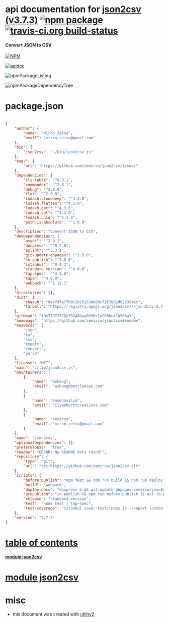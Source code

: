 # api documentation for  [json2csv (v3.7.3)](https://github.com/zemirco/json2csv#readme)  [![npm package](https://img.shields.io/npm/v/npmdoc-json2csv.svg?style=flat-square)](https://www.npmjs.org/package/npmdoc-json2csv) [![travis-ci.org build-status](https://api.travis-ci.org/npmdoc/node-npmdoc-json2csv.svg)](https://travis-ci.org/npmdoc/node-npmdoc-json2csv)
#### Convert JSON to CSV

[![NPM](https://nodei.co/npm/json2csv.png?downloads=true)](https://www.npmjs.com/package/json2csv)

[![apidoc](https://npmdoc.github.io/node-npmdoc-json2csv/build/screenCapture.buildNpmdoc.browser._2Fhome_2Ftravis_2Fbuild_2Fnpmdoc_2Fnode-npmdoc-json2csv_2Ftmp_2Fbuild_2Fapidoc.html.png)](https://npmdoc.github.io/node-npmdoc-json2csv/build..beta..travis-ci.org/apidoc.html)

![npmPackageListing](https://npmdoc.github.io/node-npmdoc-json2csv/build/screenCapture.npmPackageListing.svg)

![npmPackageDependencyTree](https://npmdoc.github.io/node-npmdoc-json2csv/build/screenCapture.npmPackageDependencyTree.svg)



# package.json

```json

{
    "author": {
        "name": "Mirco Zeiss",
        "email": "mirco.zeiss@gmail.com"
    },
    "bin": {
        "json2csv": "./bin/json2csv.js"
    },
    "bugs": {
        "url": "https://github.com/zemirco/json2csv/issues"
    },
    "dependencies": {
        "cli-table": "^0.3.1",
        "commander": "^2.8.1",
        "debug": "^2.2.0",
        "flat": "^2.0.0",
        "lodash.clonedeep": "^4.3.0",
        "lodash.flatten": "^4.2.0",
        "lodash.get": "^4.3.0",
        "lodash.set": "^4.3.0",
        "lodash.uniq": "^4.3.0",
        "path-is-absolute": "^1.0.0"
    },
    "description": "Convert JSON to CSV",
    "devDependencies": {
        "async": "^2.0.1",
        "docpress": "^0.7.0",
        "eslint": "^3.3.1",
        "git-update-ghpages": "^1.3.0",
        "in-publish": "^2.0.0",
        "istanbul": "^0.4.3",
        "standard-version": "^4.0.0",
        "tap-spec": "^4.1.0",
        "tape": "^4.0.0",
        "webpack": "^1.13.1"
    },
    "directories": {},
    "dist": {
        "shasum": "dacfdfa7fb0c1b1b163868dc75f3902d023354ec",
        "tarball": "https://registry.npmjs.org/json2csv/-/json2csv-3.7.3.tgz"
    },
    "gitHead": "19e77972578e73748baa0936c1e200be41b906a3",
    "homepage": "https://github.com/zemirco/json2csv#readme",
    "keywords": [
        "json",
        "to",
        "csv",
        "export",
        "convert",
        "parse"
    ],
    "license": "MIT",
    "main": "./lib/json2csv.js",
    "maintainers": [
        {
            "name": "azhang",
            "email": "azhang@bottlenose.com"
        },
        {
            "name": "knownasilya",
            "email": "ilya@burstcreations.com"
        },
        {
            "name": "zemirco",
            "email": "mirco.zeiss@gmail.com"
        }
    ],
    "name": "json2csv",
    "optionalDependencies": {},
    "preferGlobal": "true",
    "readme": "ERROR: No README data found!",
    "repository": {
        "type": "git",
        "url": "git+https://github.com/zemirco/json2csv.git"
    },
    "scripts": {
        "before:publish": "npm test && npm run build && npm run deploy:docs && npm run release",
        "build": "webpack",
        "deploy:docs": "docpress b && git-update-ghpages zemirco/json2csv _docpress",
        "prepublish": "in-publish && npm run before:publish || not-in-publish",
        "release": "standard-version",
        "test": "node test | tap-spec",
        "test-coverage": "istanbul cover test/index.js --report lcovonly | tap-spec"
    },
    "version": "3.7.3"
}
```



# <a name="apidoc.tableOfContents"></a>[table of contents](#apidoc.tableOfContents)

#### [module json2csv](#apidoc.module.json2csv)



# <a name="apidoc.module.json2csv"></a>[module json2csv](#apidoc.module.json2csv)



# misc
- this document was created with [utility2](https://github.com/kaizhu256/node-utility2)
